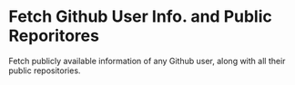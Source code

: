 # Fetch Github User Info. and Public Reporitores
Fetch publicly available information of any Github user, along with all their public repositories.
